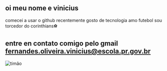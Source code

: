 ## oi meu nome e vinicius
comecei a usar o github recentemente
gosto de tecnologia
amo futebol sou torcedor do corinthians⚽
## entre en contato comigo pelo gmail fernandes.oliveira.vinicius@escola.pr.gov.br



![timão](https://github.com/user-attachments/assets/b4538681-e7ce-4d6f-a4d6-f0fcac451831)
